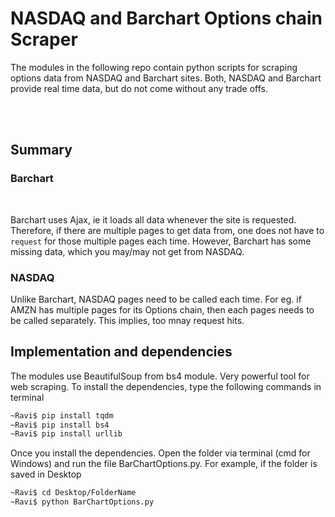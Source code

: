 # NASDAQ and Barchart Options chain Scraper

The modules in the following repo contain python scripts for scraping options data from
NASDAQ and Barchart sites. Both, NASDAQ and Barchart provide real time data, but do not come without any trade offs.

<p>
<br>
<br>

## Summary

### Barchart
<br>



Barchart uses Ajax, ie it loads all data whenever the site is requested. Therefore, if there are multiple pages to get data from,
one does not have to `request` for those multiple pages each time. However, Barchart has some missing data, which you may/may not
get from NASDAQ.
  


### NASDAQ
<p>
Unlike Barchart, NASDAQ pages need to be called each time. For eg. if AMZN has multiple pages for its Options chain, then each pages
needs to be called separately. This implies, too mnay request hits.

## Implementation and dependencies

The modules use BeautifulSoup from bs4 module. Very powerful tool for web scraping. To install the dependencies, type the following
commands in terminal

```bash
~Ravi$ pip install tqdm
~Ravi$ pip install bs4
~Ravi$ pip install urllib
```
Once you install the dependencies. Open the folder via terminal (cmd for Windows) and run the file BarChartOptions.py. For example, if the folder is saved in Desktop

```bash
~Ravi$ cd Desktop/FolderName
~Ravi$ python BarChartOptions.py
```
